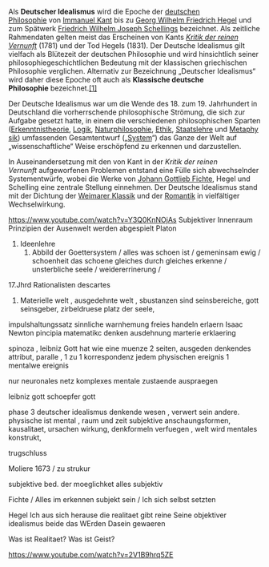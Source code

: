 Als **Deutscher Idealismus** wird die Epoche der [deutschen Philosophie](https://de.wikipedia.org/wiki/Deutsche_Philosophie "Deutsche Philosophie") von [Immanuel Kant](https://de.wikipedia.org/wiki/Immanuel_Kant) bis zu [Georg Wilhelm Friedrich Hegel](https://de.wikipedia.org/wiki/Georg_Wilhelm_Friedrich_Hegel "Georg Wilhelm Friedrich Hegel") und zum Spätwerk [Friedrich Wilhelm Joseph Schellings](https://de.wikipedia.org/wiki/Friedrich_Wilhelm_Joseph_Schelling "Friedrich Wilhelm Joseph Schelling") bezeichnet. Als zeitliche Rahmendaten gelten meist das Erscheinen von Kants _[Kritik der reinen Vernunft](https://de.wikipedia.org/wiki/Kritik_der_reinen_Vernunft "Kritik der reinen Vernunft")_ (1781) und der Tod Hegels (1831). Der Deutsche Idealismus gilt vielfach als Blütezeit der deutschen Philosophie und wird hinsichtlich seiner philosophiegeschichtlichen Bedeutung mit der klassischen griechischen Philosophie verglichen. Alternativ zur Bezeichnung „Deutscher Idealismus“ wird daher diese Epoche oft auch als **Klassische deutsche Philosophie** bezeichnet.[[1]](https://de.wikipedia.org/wiki/Deutscher_Idealismus#cite_note-1)

Der Deutsche Idealismus war um die Wende des 18. zum 19. Jahrhundert in Deutschland die vorherrschende philosophische Strömung, die sich zur Aufgabe gesetzt hatte, in einem die verschiedenen philosophischen Sparten ([Erkenntnistheorie](https://de.wikipedia.org/wiki/Erkenntnistheorie "Erkenntnistheorie"), [Logik](https://de.wikipedia.org/wiki/Logik "Logik"), [Naturphilosophie](https://de.wikipedia.org/wiki/Naturphilosophie "Naturphilosophie"), [Ethik](https://de.wikipedia.org/wiki/Ethik "Ethik"), [Staatslehre](https://de.wikipedia.org/wiki/Staatslehre "Staatslehre") und [Metaphysik](https://de.wikipedia.org/wiki/Metaphysik "Metaphysik")) umfassenden Gesamtentwurf („[System](https://de.wikipedia.org/wiki/System "System")“) das Ganze der Welt auf „wissenschaftliche“ Weise erschöpfend zu erkennen und darzustellen.

In Auseinandersetzung mit den von Kant in der _Kritik der reinen Vernunft_ aufgeworfenen Problemen entstand eine Fülle sich abwechselnder Systementwürfe, wobei die Werke von [Johann Gottlieb Fichte](https://de.wikipedia.org/wiki/Johann_Gottlieb_Fichte "Johann Gottlieb Fichte"), Hegel und Schelling eine zentrale Stellung einnehmen. Der Deutsche Idealismus stand mit der Dichtung der [Weimarer Klassik](https://de.wikipedia.org/wiki/Weimarer_Klassik "Weimarer Klassik") und der [Romantik](https://de.wikipedia.org/wiki/Romantik "Romantik") in vielfältiger Wechselwirkung.

https://www.youtube.com/watch?v=Y3Q0KnNOjAs
Subjektiver Innenraum
Prinzipien der Ausenwelt werden abgespielt
Platon
1. Ideenlehre
	1. Abbild der Goettersystem / alles was schoen ist / gemeninsam ewig / schoenheit das schoene  gleiches durch gleiches erkenne / unsterbliche seele / weidererrinerung / 

17.Jhrd
Rationalisten
descartes
1. Materielle welt , ausgedehnte welt , sbustanzen sind seinsbereiche, gott seinsgeber, zirbeldruese platz der seele, 

impulshaltungssatz
sinnliche warnhemung freies handeln erlaern 
Isaac Newton
pincipia matematikc
denken ausdehnung marterie erklaering

spinoza , leibniz
Gott hat wie eine muenze 2 seiten, ausgeden denkendes attribut, paralle , 1 zu 1 korrespondenz
jedem physischen ereignis 1 mentalwe ereignis

nur neuronales netz komplexes 
mentale zustaende auspraegen

leibniz 
gott schoepfer gott


phase 3 
deutscher idealismus
denkende wesen , verwert sein andere. 
physische ist mental , raum und zeit subjektive anschaungsformen, kausalitaet, ursachen wirkung, denkformeln verfuegen , welt wird mentales konstrukt, 

trugschluss

Moliere
1673 / zu strukur 

subjektive bed. der moeglichket
alles subjektiv

Fichte / Alles im erkennen subjekt sein / Ich  sich selbst setzten 

Hegel 
Ich aus sich herause die realitaet gibt
reine Seine
objektiver idealismus
beide das WErden 
Dasein gewaeren

Was ist Realitaet?
Was ist Geist?

https://www.youtube.com/watch?v=2V1B9hrq5ZE